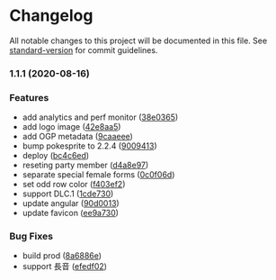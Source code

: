 # Changelog

All notable changes to this project will be documented in this file. See [standard-version](https://github.com/conventional-changelog/standard-version) for commit guidelines.

### 1.1.1 (2020-08-16)


### Features

* add analytics and perf monitor ([38e0365](https://github.com/lacolaco/pokepartymatch/commit/38e03654d7b3b19f6c38954d8614a2ccc6794585))
* add logo image ([42e8aa5](https://github.com/lacolaco/pokepartymatch/commit/42e8aa5413f00511a2113d87114a13b20ad9e4b7))
* add OGP metadata ([9caaeee](https://github.com/lacolaco/pokepartymatch/commit/9caaeee3ddf4f8d09c58fc6a8b840c9da4a60826))
* bump pokesprite to 2.2.4 ([9009413](https://github.com/lacolaco/pokepartymatch/commit/9009413c7a45c1076528ff08c9d1aa39cfef4281))
* deploy ([bc4c6ed](https://github.com/lacolaco/pokepartymatch/commit/bc4c6ed86b390e5eaa8ac1cb0921876bac6a909f))
* reseting party member ([d4a8e97](https://github.com/lacolaco/pokepartymatch/commit/d4a8e97c207b2b7577a090ad9662a2b86510ffc3))
* separate special female forms ([0c0f06d](https://github.com/lacolaco/pokepartymatch/commit/0c0f06d3886815ffc233a25755cd73472c84b114))
* set odd row color ([f403ef2](https://github.com/lacolaco/pokepartymatch/commit/f403ef2031c43119317203a560afdeff41238b09))
* support DLC.1 ([1cde730](https://github.com/lacolaco/pokepartymatch/commit/1cde730a43df0bfa69fb248b302fd536ff98edbb))
* update angular ([90d0013](https://github.com/lacolaco/pokepartymatch/commit/90d00133e79003f043173cf350798cfca906f6f7))
* update favicon ([ee9a730](https://github.com/lacolaco/pokepartymatch/commit/ee9a73039f1d6ba4b1d104028a332a8e7b19fac7))


### Bug Fixes

* build prod ([8a6886e](https://github.com/lacolaco/pokepartymatch/commit/8a6886e9370229e47868cc74429f4e2970d8546f))
* support 長音 ([efedf02](https://github.com/lacolaco/pokepartymatch/commit/efedf02fd22ede142fcde1c418cac4aa8d6d5d1a))
